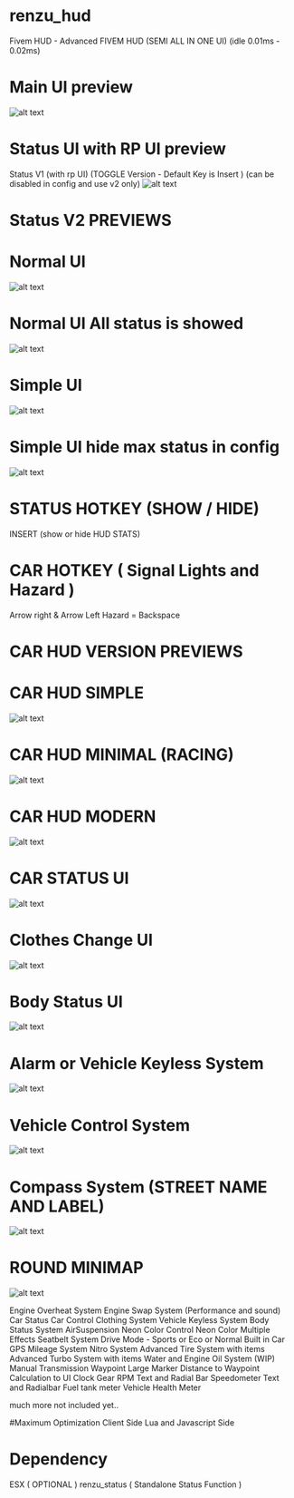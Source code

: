 # renzu_hud
Fivem HUD - Advanced FIVEM HUD (SEMI ALL IN ONE UI) (idle 0.01ms - 0.02ms)
# Main UI preview
![alt text](https://i.imgur.com/if4xS9L.png)
# Status UI with RP UI preview
Status V1 (with rp UI) (TOGGLE Version - Default Key is Insert ) (can be disabled in config and use v2 only)
![alt text](https://i.imgur.com/pwWiGF6.png)
# Status V2 PREVIEWS
# Normal UI
![alt text](https://i.imgur.com/nddxuL8.png)
# Normal UI All status is showed
![alt text](https://i.imgur.com/bXtGhy2.png)
# Simple UI
![alt text](https://i.imgur.com/sJKmZ9P.png)
# Simple UI hide max status in config
![alt text](https://i.imgur.com/3apTU7O.png)
# STATUS HOTKEY (SHOW / HIDE)
INSERT (show or hide HUD STATS)
# CAR HOTKEY ( Signal Lights and Hazard )
Arrow right & Arrow Left
Hazard = Backspace

# CAR HUD VERSION PREVIEWS
# CAR HUD SIMPLE
![alt text](https://i.imgur.com/kJdCIqT.png)
# CAR HUD MINIMAL (RACING)
![alt text](https://i.imgur.com/3Ck9njA.png)
# CAR HUD MODERN
![alt text](https://i.imgur.com/8MlJG4H.png)

# CAR STATUS UI
![alt text](https://i.imgur.com/1VaJs0f.png)

# Clothes Change UI
![alt text](https://i.imgur.com/Cu3VLjT.png)

# Body Status UI
![alt text](https://i.imgur.com/MPE6zBC.png)

# Alarm or Vehicle Keyless System
![alt text](https://i.imgur.com/KjyLPMb.png)

# Vehicle Control System 
![alt text](https://i.imgur.com/eniMcyR.png)

# Compass System (STREET NAME AND LABEL)
![alt text](https://i.imgur.com/ucC1bw5.png)

# ROUND MINIMAP
![alt text](https://i.imgur.com/7c0jN4i.png)

Engine Overheat System
Engine Swap System (Performance and sound)
Car Status
Car Control
Clothing System
Vehicle Keyless System
Body Status System
AirSuspension
Neon Color Control
Neon Color Multiple Effects
Seatbelt System
Drive Mode - Sports or Eco or Normal
Built in Car GPS
Mileage System
Nitro System
Advanced Tire System with items
Advanced Turbo System with items
Water and Engine Oil System (WIP)
Manual Transmission
Waypoint Large Marker
Distance to Waypoint Calculation to UI
Clock
Gear
RPM Text and Radial Bar
Speedometer Text and Radialbar
Fuel tank meter
Vehicle Health Meter

much more not included yet..

#Maximum Optimization
Client Side Lua and Javascript Side

# Dependency
ESX ( OPTIONAL )
renzu_status ( Standalone Status Function )
